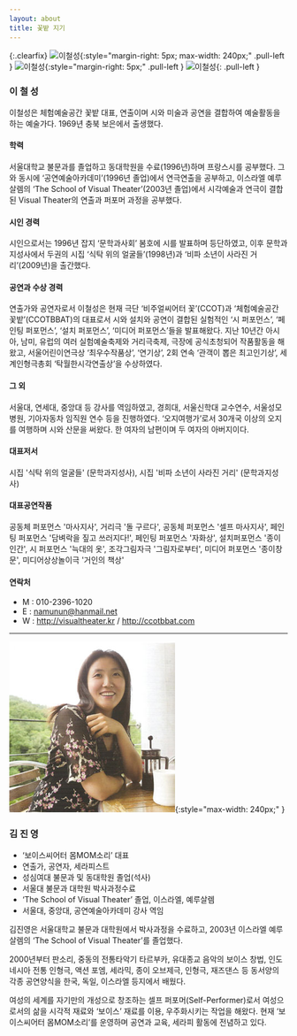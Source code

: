 ```yaml
---
layout: about
title: 꽃밭 지기
---
```


{:.clearfix}
![이철성](http://visualtheater.kr/assets/images/flower/chol3.jpg){:style="margin-right: 5px; max-width: 240px;" .pull-left }
![이철성](http://visualtheater.kr/assets/images/flower/chol2.jpg){:style="margin-right: 5px;" .pull-left }
![이철성](http://visualtheater.kr/assets/images/flower/chol1.jpg){: .pull-left }


### 이 철 성

이철성은 체험예술공간 꽃밭 대표, 연출이며 시와 미술과 공연을 결합하여 예술활동을 하는 예술가다. 1969년 충북 보은에서 출생했다.

#### 학력

서울대학교 불문과를 졸업하고 동대학원을 수료(1996년)하며 프랑스시를 공부했다. 그와 동시에 ‘공연예술아카데미’(1996년 졸업)에서 연극연출을 공부하고, 이스라엘 예루살렘의 ‘The School of Visual Theater’(2003년 졸업)에서 시각예술과 연극이 결합된 Visual Theater의 연출과 퍼포머 과정을 공부했다.

#### 시인 경력

시인으로서는 1996년 잡지 ‘문학과사회’ 봄호에 시를 발표하며 등단하였고, 이후 문학과지성사에서 두권의 시집 ‘식탁 위의 얼굴들’(1998년)과 ‘비파 소년이 사라진 거리’(2009년)을 출간했다.

#### 공연과 수상 경력

연출가와 공연자로서 이철성은 현재 극단 ‘비주얼씨어터 꽃’(CCOT)과 ‘체험예술공간 꽃밭’(CCOTBBAT)의 대표로서 시와 설치와 공연이 결합된 실험적인 ‘시 퍼포먼스’, ‘페인팅 퍼포먼스’, ‘설치 퍼포먼스’, ‘미디어 퍼포먼스’들을 발표해왔다. 지난 10년간 아시아, 남미, 유럽의 여러 실험예술축제와 거리극축제, 극장에 공식초청되어 작품활동을 해왔고, 서울어린이연극상 ‘최우수작품상’, ‘연기상’, 2회 연속 ‘관객이 뽑은 최고인기상’, 세계인형극총회 ‘탁월한시각연출상’을 수상하였다. 

#### 그 외

서울대, 연세대, 중앙대 등 강사를 역임하였고, 경희대, 서울신학대 교수연수, 서울성모병원, 기아자동차 임직원 연수 등을 진행하였다. 
‘오지여행가’로서 30개국 이상의 오지를 여행하며 시와 산문을 써왔다. 한 여자의 남편이며 두 여자의 아버지이다. 

#### 대표저서

시집 '식탁 위의 얼굴들' (문학과지성사), 시집 '비파 소년이 사라진 거리' (문학과지성사)

#### 대표공연작품

공동체 퍼포먼스 '마사지사', 거리극 '돌 구르다', 공동체 퍼포먼스 '셀프 마사지사', 페인팅 퍼포먼스 '담벼락을 짚고 쓰러지다!', 페인팅 퍼포먼스 '자화상', 설치퍼포먼스 '종이인간', 시 퍼포먼스 '늑대의 옷', 조각그림자극 '그림자로부터', 미디어 퍼포먼스 '종이창문', 미디어상상놀이극 '거인의 책상'

#### 연락처

- M : 010-2396-1020  
- E : namunun@hanmail.net
- W : <http://visualtheater.kr> / <http://ccotbbat.com>

---

![김진영](/assets/img/kimjinyoung.jpg){:style="max-width: 240px;" }

### 김 진 영

* ‘보이스씨어터 몸MOM소리’ 대표
* 연출가, 공연자, 세라피스트
* 성심여대 불문과 및 동대학원 졸업(석사)
* 서울대 불문과 대학원 박사과정수료
* ‘The School of Visual Theater’ 졸업, 이스라엘, 예루살렘
* 서울대, 중앙대, 공연예술아카데미 강사 역임

김진영은 서울대학교 불문과 대학원에서 박사과정을 수료하고, 2003년 이스라엘 예루살렘의 ‘The School of Visual Theater’를 졸업했다.

2000년부터 판소리, 중동의 전통타악기 타르부카, 유대종교 음악의 보이스 창법, 인도네시아 전통 인형극, 액션 포엠, 세라믹, 종이 오브제극, 인형극, 재즈댄스 등 동서양의 각종 공연양식을 한국, 독일, 이스라엘 등지에서 배웠다.

여성의 세계를 자기만의 개성으로 창조하는 셀프 퍼포머(Self-Performer)로서 여성으로서의 삶을 시각적 재료와 ‘보이스’ 재료를 이용, 우주화시키는 작업을 해왔다. 현재 ‘보이스씨어터 몸MOM소리’를 운영하며 공연과 교육, 세라피 활동에 전념하고 있다.
